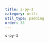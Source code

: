 ```yaml
---
title: s-py-3
category: utils
util_type: padding
order: 33
---
```

<div class="s-py-3">
  <code>s-py-3</code>
</div>